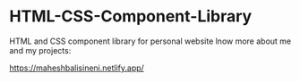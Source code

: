 # HTML-CSS-Component-Library
HTML and CSS component library for personal website
lnow more about me and my projects:

https://maheshbalisineni.netlify.app/
